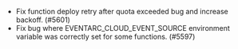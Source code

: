 - Fix function deploy retry after quota exceeded bug and increase backoff. (#5601)
- Fix bug where EVENTARC_CLOUD_EVENT_SOURCE environment variable was correctly set for some functions. (#5597)
